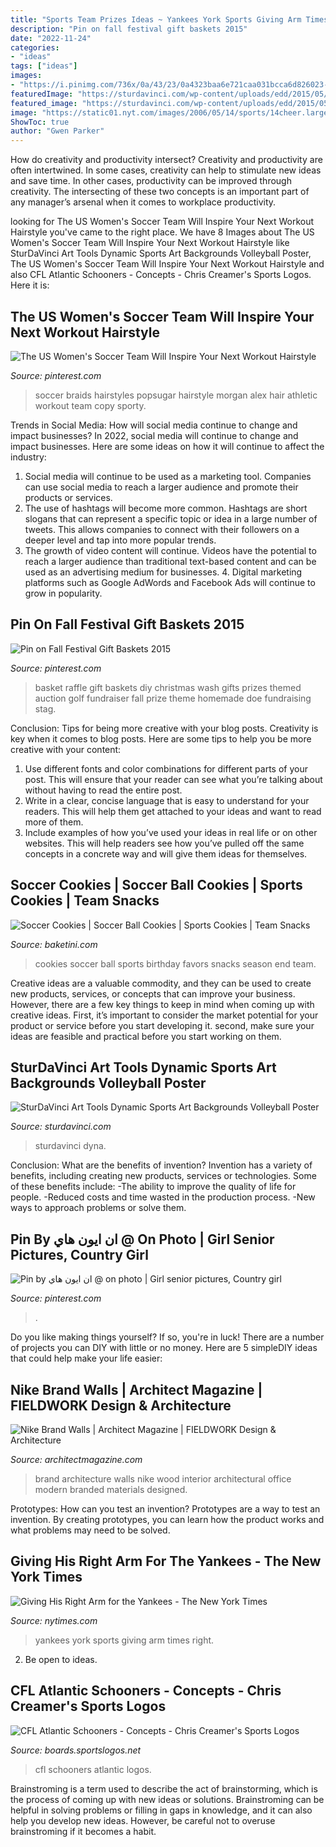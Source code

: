 ```yaml
---
title: "Sports Team Prizes Ideas ~ Yankees York Sports Giving Arm Times Right"
description: "Pin on fall festival gift baskets 2015"
date: "2022-11-24"
categories:
- "ideas"
tags: ["ideas"]
images:
- "https://i.pinimg.com/736x/0a/43/23/0a4323baa6e721caa031bcca6d826023--fashion-poses-barns.jpg"
featuredImage: "https://sturdavinci.com/wp-content/uploads/edd/2015/05/Volleyball-Poster.jpg"
featured_image: "https://sturdavinci.com/wp-content/uploads/edd/2015/05/Volleyball-Poster.jpg"
image: "https://static01.nyt.com/images/2006/05/14/sports/14cheer.large1.jpg"
ShowToc: true
author: "Gwen Parker"
---
```



How do creativity and productivity intersect?
Creativity and productivity are often intertwined. In some cases, creativity can help to stimulate new ideas and save time. In other cases, productivity can be improved through creativity. The intersecting of these two concepts is an important part of any manager’s arsenal when it comes to workplace productivity.

	

		
looking for The US Women&#039;s Soccer Team Will Inspire Your Next Workout Hairstyle you've came to the right place. We have 8 Images about The US Women&#039;s Soccer Team Will Inspire Your Next Workout Hairstyle like SturDaVinci Art Tools Dynamic Sports Art Backgrounds Volleyball Poster, The US Women&#039;s Soccer Team Will Inspire Your Next Workout Hairstyle and also CFL Atlantic Schooners - Concepts - Chris Creamer&#039;s Sports Logos. Here it is:
		
    
## The US Women&#039;s Soccer Team Will Inspire Your Next Workout Hairstyle

<img loading=lazy src="https://i.pinimg.com/736x/c0/d8/31/c0d831268284401a11fa83eeccd3b1b6.jpg" onerror="this.onerror=null;this.src='https://tse3.mm.bing.net/th?id=OIP.88kBalFZKvRlzX4Om3Xs4QHaKB&amp;pid=15.1';" alt="The US Women&#039;s Soccer Team Will Inspire Your Next Workout Hairstyle">

_Source: pinterest.com_

>soccer braids hairstyles popsugar hairstyle morgan alex hair athletic workout team copy sporty. 

	

Trends in Social Media: How will social media continue to change and impact businesses?
In 2022, social media will continue to change and impact businesses. Here are some ideas on how it will continue to affect the industry: 
1. Social media will continue to be used as a marketing tool. Companies can use social media to reach a larger audience and promote their products or services. 
2. The use of hashtags will become more common. Hashtags are short slogans that can represent a specific topic or idea in a large number of tweets. This allows companies to connect with their followers on a deeper level and tap into more popular trends. 
3. The growth of video content will continue. Videos have the potential to reach a larger audience than traditional text-based content and can be used as an advertising medium for businesses. 4. Digital marketing platforms such as Google AdWords and Facebook Ads will continue to grow in popularity.

    
## Pin On Fall Festival Gift Baskets 2015

<img loading=lazy src="https://i.pinimg.com/736x/a3/1f/f9/a31ff96ff8c337ebfae146e737916f2a--diy-raffle-prizes-stag-and-doe-prizes-raffle-baskets.jpg" onerror="this.onerror=null;this.src='https://tse1.mm.bing.net/th?id=OIP.N462w5unaxcpmrndQLm1oAHaJ6&amp;pid=15.1';" alt="Pin on Fall Festival Gift Baskets 2015">

_Source: pinterest.com_

>basket raffle gift baskets diy christmas wash gifts prizes themed auction golf fundraiser fall prize theme homemade doe fundraising stag. 

	

Conclusion: Tips for being more creative with your blog posts.
Creativity is key when it comes to blog posts. Here are some tips to help you be more creative with your content: 
1. Use different fonts and color combinations for different parts of your post. This will ensure that your reader can see what you’re talking about without having to read the entire post. 
2. Write in a clear, concise language that is easy to understand for your readers. This will help them get attached to your ideas and want to read more of them. 
3. Include examples of how you’ve used your ideas in real life or on other websites. This will help readers see how you’ve pulled off the same concepts in a concrete way and will give them ideas for themselves. 

    
## Soccer Cookies | Soccer Ball Cookies | Sports Cookies | Team Snacks

<img loading=lazy src="https://i.etsystatic.com/15868252/r/il/90da66/1840194010/il_fullxfull.1840194010_8t34.jpg" onerror="this.onerror=null;this.src='https://tse1.mm.bing.net/th?id=OIP.4nAXO0oewOny0TK2C-1qMQHaHa&amp;pid=15.1';" alt="Soccer Cookies | Soccer Ball Cookies | Sports Cookies | Team Snacks">

_Source: baketini.com_

>cookies soccer ball sports birthday favors snacks season end team. 

	

Creative ideas are a valuable commodity, and they can be used to create new products, services, or concepts that can improve your business. However, there are a few key things to keep in mind when coming up with creative ideas. First, it’s important to consider the market potential for your product or service before you start developing it. second, make sure your ideas are feasible and practical before you start working on them.

    
## SturDaVinci Art Tools Dynamic Sports Art Backgrounds Volleyball Poster

<img loading=lazy src="https://sturdavinci.com/wp-content/uploads/edd/2015/05/Volleyball-Poster.jpg" onerror="this.onerror=null;this.src='https://tse3.mm.bing.net/th?id=OIP.PrVXSWA8_txei6X2JTaJSQHaFl&amp;pid=15.1';" alt="SturDaVinci Art Tools Dynamic Sports Art Backgrounds Volleyball Poster">

_Source: sturdavinci.com_

>sturdavinci dyna. 

	

Conclusion: What are the benefits of invention?
Invention has a variety of benefits, including creating new products, services or technologies. Some of these benefits include: 
-The ability to improve the quality of life for people. 
-Reduced costs and time wasted in the production process.
-New ways to approach problems or solve them.

    
## Pin By ان ايون هاي @ On Photo | Girl Senior Pictures, Country Girl

<img loading=lazy src="https://i.pinimg.com/736x/0a/43/23/0a4323baa6e721caa031bcca6d826023--fashion-poses-barns.jpg" onerror="this.onerror=null;this.src='https://tse4.mm.bing.net/th?id=OIP.yDtjMrpMbuv66ZUH0friXwHaLH&amp;pid=15.1';" alt="Pin by ان ايون هاي @ on photo | Girl senior pictures, Country girl">

_Source: pinterest.com_

>. 

	

Do you like making things yourself? If so, you're in luck! There are a number of projects you can DIY with little or no money. Here are 5 simpleDIY ideas that could help make your life easier: 

    
## Nike Brand Walls | Architect Magazine | FIELDWORK Design &amp; Architecture

<img loading=lazy src="http://cdnassets.hw.net/07/e6/e46673764bd7abf8c6ed866fbd2e/8e127d84f8f7401486b51747826ec1b9.jpg" onerror="this.onerror=null;this.src='https://tse3.mm.bing.net/th?id=OIP.z7Fb6uzVrAShivJ2ugnHsgHaF7&amp;pid=15.1';" alt="Nike Brand Walls | Architect Magazine | FIELDWORK Design &amp; Architecture">

_Source: architectmagazine.com_

>brand architecture walls nike wood interior architectural office modern branded materials designed. 

	

Prototypes: How can you test an invention?
Prototypes are a way to test an invention. By creating prototypes, you can learn how the product works and what problems may need to be solved.

    
## Giving His Right Arm For The Yankees - The New York Times

<img loading=lazy src="https://static01.nyt.com/images/2006/05/14/sports/14cheer.large1.jpg" onerror="this.onerror=null;this.src='https://tse1.mm.bing.net/th?id=OIP.pG2-25M0emJY9OsvtD5QMQHaKa&amp;pid=15.1';" alt="Giving His Right Arm for the Yankees - The New York Times">

_Source: nytimes.com_

>yankees york sports giving arm times right. 

	

2. Be open to ideas.

    
## CFL Atlantic Schooners - Concepts - Chris Creamer&#039;s Sports Logos

<img loading=lazy src="https://i.postimg.cc/ZK0Q5xcR/logo.png" onerror="this.onerror=null;this.src='https://tse1.mm.bing.net/th?id=OIP._aJAXkozQsGa80qZUIV2ewHaFo&amp;pid=15.1';" alt="CFL Atlantic Schooners - Concepts - Chris Creamer&#039;s Sports Logos">

_Source: boards.sportslogos.net_

>cfl schooners atlantic logos. 

	

Brainstroming is a term used to describe the act of brainstorming, which is the process of coming up with new ideas or solutions. Brainstroming can be helpful in solving problems or filling in gaps in knowledge, and it can also help you develop new ideas. However, be careful not to overuse brainstroming if it becomes a habit.

